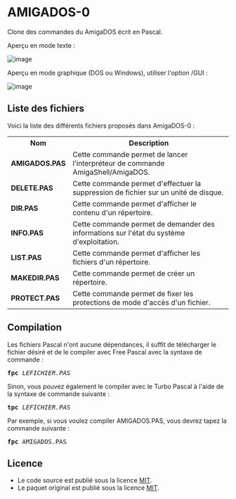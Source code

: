 # AMIGADOS-0
Clone des commandes du AmigaDOS écrit en Pascal.

Aperçu en mode texte :

![image](https://user-images.githubusercontent.com/11842176/160870008-c9f4ee94-e44f-435e-995e-d6e2bb6140d1.png)

Aperçu en mode graphique (DOS ou Windows), utiliser l'option /GUI : 

![image](https://github.com/gladir/AMIGADOS-0/assets/11842176/628a28f7-2380-4f53-852e-1b252ea4685f)


<h2>Liste des fichiers</h2>

Voici la liste des différents fichiers proposés dans AmigaDOS-0 :

<table>
		<tr>
			<th>Nom</th>
			<th>Description</th>	
		</tr>
		<tr>
			<td><b>AMIGADOS.PAS</b></td>
			<td>Cette commande permet de lancer l'interpréteur de commande AmigaShell/AmigaDOS.</td>
		</tr>
		<tr>
			<td><b>DELETE.PAS</b></td>
			<td>Cette commande permet d'effectuer la suppression de fichier sur un unité de disque.</td>
		</tr>
		<tr>
			<td><b>DIR.PAS</b></td>
			<td>Cette commande permet d'afficher le contenu d'un répertoire.</td>
		</tr>
	       <tr>
			<td><b>INFO.PAS</b></td>
			<td>Cette commande permet de demander des informations sur l'état du système d'exploitation.</td>
		</tr>
		<tr>
			<td><b>LIST.PAS</b></td>
			<td>Cette commande permet d'afficher les fichiers d'un répertoire.</td>
		</tr>
		<tr>
			<td><b>MAKEDIR.PAS</b></td>
			<td>Cette commande permet de créer un répertoire.</td>
		</tr>
		<tr>
			<td><b>PROTECT.PAS</b></td>
   			<td>Cette commande permet de fixer les protections de mode d'accès d'un fichier.</td>
		</tr>
</table>

<h2>Compilation</h2>
	
Les fichiers Pascal n'ont aucune dépendances, il suffit de télécharger le fichier désiré et de le compiler avec Free Pascal avec la syntaxe de commande  :

<pre><b>fpc</b> <i>LEFICHIER.PAS</i></pre>
	
Sinon, vous pouvez également le compiler avec le Turbo Pascal à l'aide de la syntaxe de commande suivante :	

<pre><b>tpc</b> <i>LEFICHIER.PAS</i></pre>
	
Par exemple, si vous voulez compiler AMIGADOS.PAS, vous devrez tapez la commande suivante :

<pre><b>fpc</b> AMIGADOS.PAS</pre>

<h2>Licence</h2>
<ul>
 <li>Le code source est publié sous la licence <a href="https://github.com/gladir/AMIGADOS-0/blob/main/LICENSE">MIT</a>.</li>
 <li>Le paquet original est publié sous la licence <a href="https://github.com/gladir/AMIGADOS-0/blob/main/LICENSE">MIT</a>.</li>
</ul>
